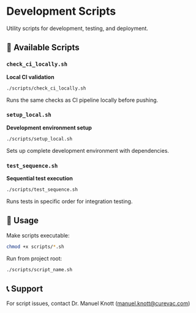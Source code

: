 # Development Scripts

Utility scripts for development, testing, and deployment.

## 🔧 Available Scripts

### `check_ci_locally.sh`
**Local CI validation**
```bash
./scripts/check_ci_locally.sh
```
Runs the same checks as CI pipeline locally before pushing.

### `setup_local.sh`  
**Development environment setup**
```bash
./scripts/setup_local.sh
```
Sets up complete development environment with dependencies.

### `test_sequence.sh`
**Sequential test execution**
```bash
./scripts/test_sequence.sh
```
Runs tests in specific order for integration testing.

## 🚀 Usage

Make scripts executable:
```bash
chmod +x scripts/*.sh
```

Run from project root:
```bash
./scripts/script_name.sh
```

## 📞 Support

For script issues, contact Dr. Manuel Knott (manuel.knott@curevac.com)
